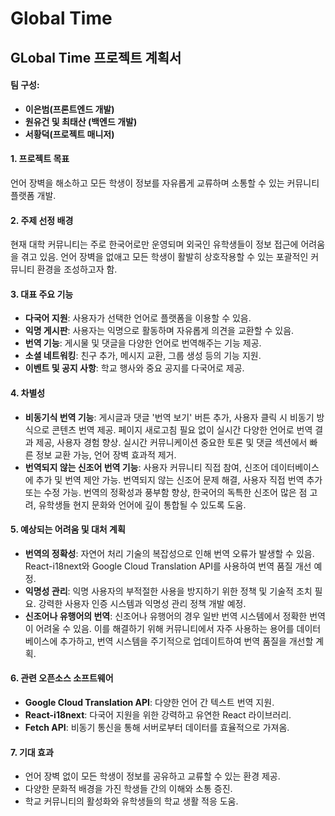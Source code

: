 # Global Time

## GLobal Time 프로젝트 계획서
#### 팀 구성:

-   **이은범(프론트엔드 개발)**
-   **원유건 및 최태산 (백엔드 개발)**
-   **서황덕(프로젝트 매니저)**

#### 1\. 프로젝트 목표

언어 장벽을 해소하고 모든 학생이 정보를 자유롭게 교류하며 소통할 수 있는 커뮤니티 플랫폼 개발.

#### 2\. 주제 선정 배경

현재 대학 커뮤니티는 주로 한국어로만 운영되며 외국인 유학생들이 정보 접근에 어려움을 겪고 있음. 언어 장벽을 없애고 모든 학생이 활발히 상호작용할 수 있는 포괄적인 커뮤니티 환경을 조성하고자 함.

#### 3\. 대표 주요 기능

-   **다국어 지원**: 사용자가 선택한 언어로 플랫폼을 이용할 수 있음.
-   **익명 게시판**: 사용자는 익명으로 활동하며 자유롭게 의견을 교환할 수 있음.
-   **번역 기능**: 게시물 및 댓글을 다양한 언어로 번역해주는 기능 제공.
-   **소셜 네트워킹**: 친구 추가, 메시지 교환, 그룹 생성 등의 기능 지원.
-   **이벤트 및 공지 사항**: 학교 행사와 중요 공지를 다국어로 제공.

#### 4\. 차별성

-   **비동기식 번역 기능**: 게시글과 댓글 '번역 보기' 버튼 추가, 사용자 클릭 시 비동기 방식으로 콘텐츠 번역 제공. 페이지 새로고침 필요 없이 실시간 다양한 언어로 번역 결과 제공, 사용자 경험 향상. 실시간 커뮤니케이션 중요한 토론 및 댓글 섹션에서 빠른 정보 교환 가능, 언어 장벽 효과적 제거.
-   **번역되지 않는 신조어 번역 기능**: 사용자 커뮤니티 직접 참여, 신조어 데이터베이스에 추가 및 번역 제안 가능. 번역되지 않는 신조어 문제 해결, 사용자 직접 번역 추가 또는 수정 가능. 번역의 정확성과 풍부함 향상, 한국어의 독특한 신조어 많은 점 고려, 유학생들 현지 문화와 언어에 깊이 통합될 수 있도록 도움.

#### 5\. 예상되는 어려움 및 대처 계획

-   **번역의 정확성**: 자연어 처리 기술의 복잡성으로 인해 번역 오류가 발생할 수 있음. React-i18next와 Google Cloud Translation API를 사용하여 번역 품질 개선 예정.
-   **익명성 관리**: 익명 사용자의 부적절한 사용을 방지하기 위한 정책 및 기술적 조치 필요. 강력한 사용자 인증 시스템과 익명성 관리 정책 개발 예정.
-   **신조어나 유행어의 번역**: 신조어나 유행어의 경우 일반 번역 시스템에서 정확한 번역이 어려울 수 있음. 이를 해결하기 위해 커뮤니티에서 자주 사용하는 용어를 데이터베이스에 추가하고, 번역 시스템을 주기적으로 업데이트하여 번역 품질을 개선할 계획.
#### 6\. 관련 오픈소스 소프트웨어

-   **Google Cloud Translation API**: 다양한 언어 간 텍스트 번역 지원.
-   **React-i18next**: 다국어 지원을 위한 강력하고 유연한 React 라이브러리.
-   **Fetch API**: 비동기 통신을 통해 서버로부터 데이터를 효율적으로 가져옴.

#### 7\. 기대 효과

-   언어 장벽 없이 모든 학생이 정보를 공유하고 교류할 수 있는 환경 제공.
-   다양한 문화적 배경을 가진 학생들 간의 이해와 소통 증진.
-   학교 커뮤니티의 활성화와 유학생들의 학교 생활 적응 도움.
